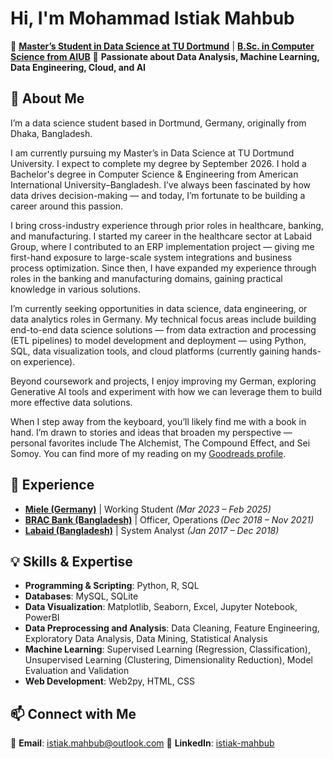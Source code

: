 # Hi, I'm Mohammad Istiak Mahbub

🔹 **[Master’s Student in Data Science at TU Dortmund](https://www.tu-dortmund.de/en/)** | **[B.Sc. in Computer Science from AIUB](https://www.aiub.edu/)**
🔹 **Passionate about Data Analysis, Machine Learning, Data Engineering, Cloud, and AI**

## 🚀 About Me
I’m a data science student based in Dortmund, Germany, originally from Dhaka, Bangladesh.

I am currently pursuing my Master’s in Data Science at TU Dortmund University. I expect to complete my degree by September 2026. I hold a Bachelor's degree in Computer Science & Engineering from American International University–Bangladesh. I’ve always been fascinated by how data drives decision-making — and today, I’m fortunate to be building a career around this passion.

I bring cross-industry experience through prior roles in healthcare, banking, and manufacturing. I started my career in the healthcare sector at Labaid Group, where I contributed to an ERP implementation project — giving me first-hand exposure to large-scale system integrations and business process optimization. Since then, I have expanded my experience through roles in the banking and manufacturing domains, gaining practical knowledge in various solutions.

I’m currently seeking opportunities in data science, data engineering, or data analytics roles in Germany. My technical focus areas include building end-to-end data science solutions — from data extraction and processing (ETL pipelines) to model development and deployment — using Python, SQL, data visualization tools, and cloud platforms (currently gaining hands-on experience).

Beyond coursework and projects, I enjoy improving my German, exploring Generative AI tools and experiment with how we can leverage them to build more effective data solutions.

When I step away from the keyboard, you’ll likely find me with a book in hand. I’m drawn to stories and ideas that broaden my perspective — personal favorites include The Alchemist, The Compound Effect, and Sei Somoy. You can find more of my reading on my [Goodreads profile](https://www.goodreads.com/user/show/57002361-istiak-mahbub).

## 💼 Experience
- **[Miele (Germany)](https://www.miele.com/)** | Working Student *(Mar 2023 – Feb 2025)*
- **[BRAC Bank (Bangladesh)](https://www.bracbank.com/)** | Officer, Operations *(Dec 2018 – Nov 2021)*
- **[Labaid (Bangladesh)](https://labaid.com.bd/)** | System Analyst *(Jan 2017 – Dec 2018)*

## 💡 Skills & Expertise
- **Programming & Scripting**: Python, R, SQL
- **Databases**: MySQL, SQLite
- **Data Visualization**: Matplotlib, Seaborn, Excel, Jupyter Notebook, PowerBI
- **Data Preprocessing and Analysis**: Data Cleaning, Feature Engineering, Exploratory Data Analysis, Data Mining, Statistical Analysis
- **Machine Learning**: Supervised Learning (Regression, Classification), Unsupervised Learning (Clustering, Dimensionality Reduction), Model Evaluation and Validation
- **Web Development**: Web2py, HTML, CSS

## 📫 Connect with Me
📧 **Email**: istiak.mahbub@outlook.com
🔗 **LinkedIn**: [istiak-mahbub](https://www.linkedin.com/in/istiak-mahbub/)
